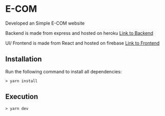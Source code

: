 # E-COM

Developed an Simple E-COM website

Backend is made from express and hosted on heroku
[Link to Backend](https://macky-ecom-server.onrender.com/)

UI/ Frontend is made from React and hosted on firebase
[Link to Frontend](https://macky-ecom.web.app/)

## Installation

Run the following command to install all dependencies:

```
> yarn install
```

## Execution

```
> yarn dev
```
